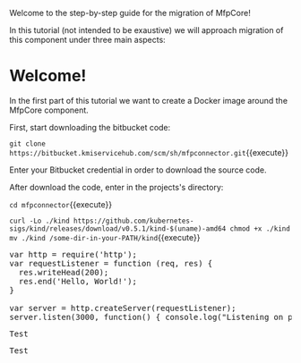 Welcome to the step-by-step guide for the migration of MfpCore!

In this tutorial (not intended to be exaustive) we will approach migration of this component under three main aspects:

# Welcome!

In the first part of this tutorial we want to create a Docker image around the MfpCore component.

First, start downloading the bitbucket code:

`git clone https://bitbucket.kmiservicehub.com/scm/sh/mfpconnector.git`{{execute}}

Enter your Bitbucket credential in order to download the source code.

After download the code, enter in the projects's directory:

`cd mfpconnector`{{execute}}

`
curl -Lo ./kind https://github.com/kubernetes-sigs/kind/releases/download/v0.5.1/kind-$(uname)-amd64
chmod +x ./kind
mv ./kind /some-dir-in-your-PATH/kind
`{{execute}}

<pre class="file" data-filename="Dockerfile" data-target="replace">var http = require('http');
var requestListener = function (req, res) {
  res.writeHead(200);
  res.end('Hello, World!');
}

var server = http.createServer(requestListener);
server.listen(3000, function() { console.log("Listening on port 3000")});
</pre>
          


<pre class="file" data-target="clipboard">Test</pre>
          


<pre class="file" data-target="regex???">Test</pre>
          



